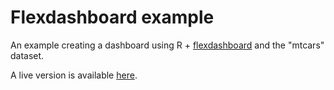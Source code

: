 # Flexdashboard example
An example creating a dashboard using R + [flexdashboard](https://pkgs.rstudio.com/flexdashboard/) and the "mtcars" dataset.

A live version is available [here](https://ageller.shinyapps.io/flexdashboard_example/).
